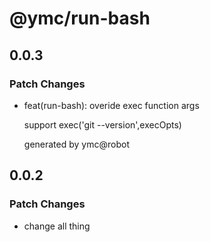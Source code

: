 # @ymc/run-bash

## 0.0.3

### Patch Changes

- feat(run-bash): overide exec function args

  support exec('git --version',execOpts)

  generated by ymc@robot

## 0.0.2

### Patch Changes

- change all thing
